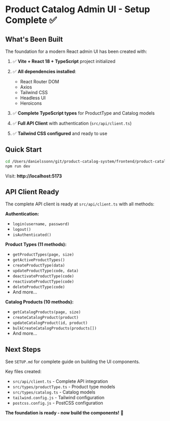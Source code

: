 # Product Catalog Admin UI - Setup Complete ✅

## What's Been Built

The foundation for a modern React admin UI has been created with:

1. ✅ **Vite + React 18 + TypeScript** project initialized
2. ✅ **All dependencies installed**:
   - React Router DOM
   - Axios
   - Tailwind CSS
   - Headless UI
   - Heroicons

3. ✅ **Complete TypeScript types** for ProductType and Catalog models
4. ✅ **Full API Client** with authentication (`src/api/client.ts`)
5. ✅ **Tailwind CSS configured** and ready to use

## Quick Start

```bash
cd /Users/danielssonn/git/product-catalog-system/frontend/product-catalog-ui
npm run dev
```

Visit: **http://localhost:5173**

## API Client Ready

The complete API client is ready at `src/api/client.ts` with all methods:

**Authentication:**
- `login(username, password)`
- `logout()`
- `isAuthenticated()`

**Product Types (11 methods):**
- `getProductTypes(page, size)`
- `getActiveProductTypes()`
- `createProductType(data)`
- `updateProductType(code, data)`
- `deactivateProductType(code)`
- `reactivateProductType(code)`
- `deleteProductType(code)`
- And more...

**Catalog Products (10 methods):**
- `getCatalogProducts(page, size)`
- `createCatalogProduct(product)`
- `updateCatalogProduct(id, product)`
- `bulkCreateCatalogProducts(products[])`
- And more...

## Next Steps

See `SETUP.md` for complete guide on building the UI components.

Key files created:
- `src/api/client.ts` - Complete API integration
- `src/types/productType.ts` - Product type models
- `src/types/catalog.ts` - Catalog models
- `tailwind.config.js` - Tailwind configuration
- `postcss.config.js` - PostCSS configuration

**The foundation is ready - now build the components!** 🚀
